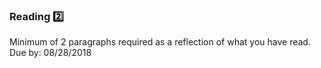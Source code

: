 ### Reading :two:
Minimum of 2 paragraphs required as a reflection of what you have read. Due by: 08/28/2018

